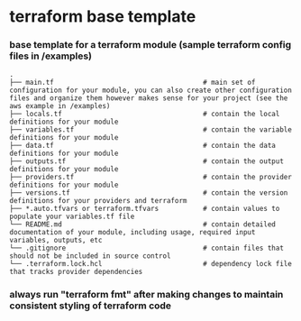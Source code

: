 # terraform base template
### base template for a terraform module (sample terraform config files in /examples)

    .
    ├── main.tf                                     # main set of configuration for your module, you can also create other configuration files and organize them however makes sense for your project (see the aws example in /examples)
    ├── locals.tf                                   # contain the local definitions for your module
    ├── variables.tf                                # contain the variable definitions for your module
    ├── data.tf                                     # contain the data definitions for your module
    ├── outputs.tf                                  # contain the output definitions for your module
    ├── providers.tf                                # contain the provider definitions for your module
    ├── versions.tf                                 # contain the version definitions for your providers and terraform  
    ├── *.auto.tfvars or terraform.tfvars           # contain values to populate your variables.tf file        
    └── README.md                                   # contain detailed documentation of your module, including usage, required input variables, outputs, etc
    └── .gitignore                                  # contain files that should not be included in source control
    └── .terraform.lock.hcl                         # dependency lock file that tracks provider dependencies

### always run "terraform fmt" after making changes to maintain consistent styling of terraform code
